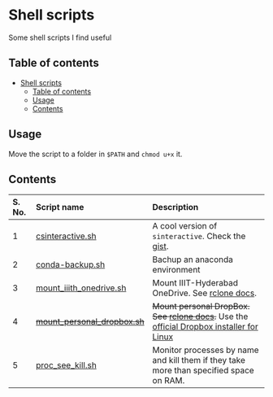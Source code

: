# Shell scripts

Some shell scripts I find useful

## Table of contents

- [Shell scripts](#shell-scripts)
    - [Table of contents](#table-of-contents)
    - [Usage](#usage)
    - [Contents](#contents)

## Usage

Move the script to a folder in `$PATH` and `chmod u+x` it.

## Contents

| S. No. | Script name | Description |
| :----- | :---------- | :---------- |
| 1 | [csinteractive.sh](./csinteractive.sh) | A cool version of `sinteractive`. Check the [gist](https://gist.github.com/TheProjectsGuy/de328d8c6f9dd46a4785bb299575bc47). |
| 2 | [conda-backup.sh](./conda-backup.sh) | Bachup an anaconda environment |
| 3 | [mount_iiith_onedrive.sh](./mount_iiith_onedrive.sh) | Mount IIIT-Hyderabad OneDrive. See [rclone docs](https://rclone.org/onedrive/). |
| 4 | ~~[mount_personal_dropbox.sh](./mount_personal_dropbox.sh)~~ | ~~Mount personal DropBox. See [rclone docs](https://rclone.org/dropbox/).~~ Use the [official Dropbox installer for Linux](https://www.dropbox.com/install) |
| 5 | [proc_see_kill.sh](./proc_see_kill.sh) | Monitor processes by name and kill them if they take more than specified space on RAM. |
